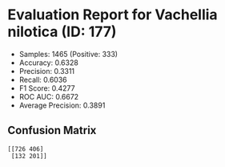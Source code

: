 # Evaluation Report for Vachellia nilotica (ID: 177)
- Samples: 1465 (Positive: 333)
- Accuracy: 0.6328
- Precision: 0.3311
- Recall: 0.6036
- F1 Score: 0.4277
- ROC AUC: 0.6672
- Average Precision: 0.3891

## Confusion Matrix
```
[[726 406]
 [132 201]]
```